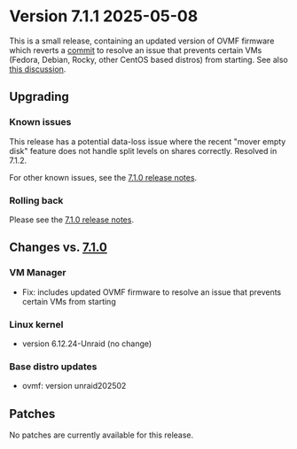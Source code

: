# Version 7.1.1 2025-05-08

This is a small release, containing an updated version of OVMF firmware
which reverts a [commit](https://github.com/tianocore/edk2/commit/efaa102d00)
to resolve an issue that prevents certain VMs (Fedora, Debian, Rocky, other CentOS based distros)
from starting. See also [this discussion](https://github.com/tianocore/edk2/issues/10883).

## Upgrading

### Known issues

This release has a potential data-loss issue where the recent "mover empty disk" feature does not handle split levels on shares correctly. Resolved in 7.1.2.

For other known issues, see the [7.1.0 release notes](7.1.0.md#known-issues).

### Rolling back

Please see the [7.1.0 release notes](7.1.0.md#rolling-back).

## Changes vs. [7.1.0](7.1.0.md)

### VM Manager

* Fix: includes updated OVMF firmware to resolve an issue that prevents certain VMs from starting

### Linux kernel

* version 6.12.24-Unraid (no change)

### Base distro updates

* ovmf: version unraid202502

## Patches

No patches are currently available for this release.
